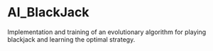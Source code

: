 # AI_BlackJack
 Implementation and training of an evolutionary algorithm for playing blackjack and learning the optimal strategy.
